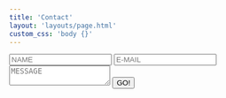 ```yaml
---
title: 'Contact'
layout: 'layouts/page.html'
custom_css: 'body {}'
---
```


<form id="form" class="topBefore">

  <input id="name" type="text" placeholder="NAME">
  <input id="email" type="text" placeholder="E-MAIL">
  <textarea id="message" type="text" placeholder="MESSAGE"></textarea>
<input id="submit" type="submit" value="GO!">

</form>
